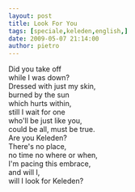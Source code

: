```yaml
---
layout: post
title: Look For You
tags: [speciale,keleden,english,]
date: 2009-05-07 21:14:00
author: pietro
---
```

Did you take off<br/>while I was down?<br/>Dressed with just my skin,<br/>burned by the sun<br/>which hurts within,<br/>still I wait for one<br/>who'll be just like you,<br/>could be all, must be true.<br/>Are you Keleden?<br/>There's no place,<br/>no time no where or when,<br/>I'm pacing this embrace,<br/>and will I,<br/>will I look for Keleden?
